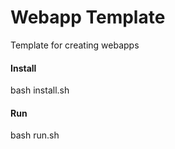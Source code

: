 # Webapp Template
Template for creating webapps

#### Install
bash install.sh

#### Run
bash run.sh
